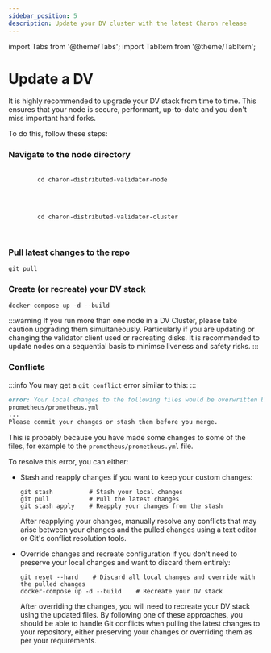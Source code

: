 ```yaml
---
sidebar_position: 5
description: Update your DV cluster with the latest Charon release
---
```

import Tabs from '@theme/Tabs';
import TabItem from '@theme/TabItem';

# Update a DV

It is highly recommended to upgrade your DV stack from time to time. This ensures that your node is secure, performant, up-to-date and you don't miss important hard forks.

To do this, follow these steps:

### Navigate to the node directory

<Tabs groupId="group-solo">
  <TabItem value="group" label="charon-distributed-validator-node" default>
    <pre>
      <code>
        cd charon-distributed-validator-node
      </code>
    </pre>
  </TabItem>
  
  <TabItem value="solo" label="charon-distributed-validator-cluster">
    <pre>
      <code>
        cd charon-distributed-validator-cluster
      </code>
    </pre>
  </TabItem>
</Tabs>

### Pull latest changes to the repo
```
git pull
```

### Create (or recreate) your DV stack
```
docker compose up -d --build
```
:::warning
If you run more than one node in a DV Cluster, please take caution upgrading them simultaneously. Particularly if you are updating or changing the validator client used or recreating disks. It is recommended to update nodes on a sequential basis to minimse liveness and safety risks. 
:::

### Conflicts

:::info
You may get a `git conflict` error similar to this:
:::
```markdown
error: Your local changes to the following files would be overwritten by merge:
prometheus/prometheus.yml
...
Please commit your changes or stash them before you merge.
```
This is probably because you have made some changes to some of the files, for example to the `prometheus/prometheus.yml` file.

To resolve this error, you can either:

- Stash and reapply changes if you want to keep your custom changes:
    ```
    git stash          # Stash your local changes
    git pull           # Pull the latest changes
    git stash apply    # Reapply your changes from the stash
    ```
    After reapplying your changes, manually resolve any conflicts that may arise between your changes and the pulled changes using a text editor or Git's conflict resolution tools.

- Override changes and recreate configuration if you don't need to preserve your local changes and want to discard them entirely:
    ```
    git reset --hard    # Discard all local changes and override with the pulled changes
    docker-compose up -d --build    # Recreate your DV stack
    ```
    After overriding the changes, you will need to recreate your DV stack using the updated files.
    By following one of these approaches, you should be able to handle Git conflicts when pulling the latest changes to your repository, either preserving your changes or overriding them as per your requirements.